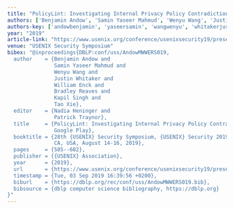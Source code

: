 ```yaml
---
title: "PolicyLint: Investigating Internal Privacy Policy Contradictions on Google Play"
authors: ['Benjamin Andow', 'Samin Yaseer Mahmud', 'Wenyu Wang', 'Justin Whitaker', 'William Enck', 'Bradley Reaves', 'Kapil Singh', 'Tao Xie 0001']
authors-key: ['andowbenjamin', 'yaseersamin', 'wangwenyu', 'whitakerjustin', 'enckwilliam', 'reavesbradley', 'singhkapil', 'xietao']
year: "2019"
article-link: "https://www.usenix.org/conference/usenixsecurity19/presentation/andow"
venue: "USENIX Security Symposium"
bibex: "@inproceedings{DBLP:conf/uss/AndowMWWERS019,
  author    = {Benjamin Andow and
               Samin Yaseer Mahmud and
               Wenyu Wang and
               Justin Whitaker and
               William Enck and
               Bradley Reaves and
               Kapil Singh and
               Tao Xie},
  editor    = {Nadia Heninger and
               Patrick Traynor},
  title     = {PolicyLint: Investigating Internal Privacy Policy Contradictions on
               Google Play},
  booktitle = {28th {USENIX} Security Symposium, {USENIX} Security 2019, Santa Clara,
               CA, USA, August 14-16, 2019},
  pages     = {585--602},
  publisher = {{USENIX} Association},
  year      = {2019},
  url       = {https://www.usenix.org/conference/usenixsecurity19/presentation/andow},
  timestamp = {Tue, 03 Sep 2019 16:39:56 +0200},
  biburl    = {https://dblp.org/rec/conf/uss/AndowMWWERS019.bib},
  bibsource = {dblp computer science bibliography, https://dblp.org}
}"
---
```

